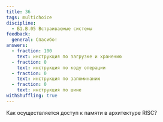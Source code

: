 ```yaml
---
title: 36
tags: multichoice
discipline:
  - Б1.В.05 Встраиваемые системы
feedback:
  general: Спасибо!
answers:
  - fraction: 100
    text: инструкция по загрузке и хранению
  - fraction: 0
    text: инструкция по коду операции
  - fraction: 0
    text: инструкция по запоминанию
  - fraction: 0
    text: инструкция по шине
withShuffling: true
---
```


Как осуществляется доступ к памяти в архитектуре RISC?